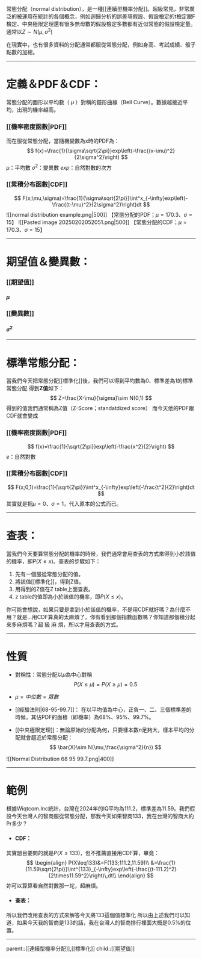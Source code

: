 常態分配（normal distribution），是一種[[連續型機率分配]]。超級常見，非常廣泛的被運用在統計的各個概念，例如迴歸分析的誤差項假設、假設檢定的t檢定跟F檢定、中央極限定理還有很多無母數的假設檢定多數都有近似常態的假設檢定量。通常以$Z\sim N(\mu,\sigma^2)$

在現實中，也有很多資料的分配通常都服從常態分配，例如身高、考試成績、骰子點數的加總。
- - -
# 定義＆PDF＆CDF：
常態分配的圖形以平均數（ $\mu$ ）對稱的鐘形曲線（Bell Curve）。數據越接近平均，出現的機率越高。

### [[機率密度函數|PDF]]
而在服從常態分配，當隨機變數為x時的PDF為：
$$
f(x)=\frac{1}{\sigma\sqrt{2\pi}}exp\left(-\frac{(x-\mu)^2}{2\sigma^2}\right)
$$
$\mu$：平均數
$\sigma^2$：變異數
$exp$：自然對數的次方

### [[累積分布函數|CDF]]
$$
F(x;\mu,\sigma)=\frac{1}{\sigma\sqrt{2\pi}}\int^x_{-\infty}exp\left(-\frac{(t-\mu)^2}{2\sigma^2}\right)dt
$$
![[normal distribution example.png|500]]
【常態分配的PDF；$\mu=170.3、\sigma=15$】
![[Pasted image 20250202052051.png|500]]
【常態分配的CDF；$\mu=170.3、\sigma=15$】
- - -
# 期望值＆變異數：
### [[期望值]]
#### $\mu$

### [[變異數]]
#### $\sigma^2$
- - -
# 標準常態分配：
當我們今天把常態分配[[標準化]]後，我們可以得到平均數為0、標準差為1的標準常態分配
得到**Z值**如下：
$$
Z=\frac{X-\mu}{\sigma}\sim N(0,1)
$$
得到的值我們通常稱為Z值（Z-Score；standatdized score）
而今天他的PDF跟CDF就會變成
### [[機率密度函數|PDF]]

$$
f(x)=\frac{1}{\sqrt{2\pi}}exp\left(-\frac{x^2}{2}\right)
$$
$e$：自然對數

### [[累積分布函數|CDF]]
$$
F(x;0,1)=\frac{1}{\sqrt{2\pi}}\int^x_{-\infty}exp\left(-\frac{t^2}{2}\right)dt
$$
其實就是把$\mu=0$、$\sigma=1$，代入原本的公式而已。
- - -
# 查表：
當我們今天要算常態分配的機率的時候，我們通常會用查表的方式來得到小於該值的機率，即$P(X\leq x)$。查表的步驟如下：

1. 先有一個服從常態分配的值。
2. 將該值[[標準化]]，得到Z值。
3. 用得到的Z值在Z table上面查表。
4. z table的值即為小於該值的機率，即$P(X\leq x)$。

你可能會想說，如果只要是拿到小於該值的機率，不是用CDF就好嗎？為什麼不用？就是...用CDF算真的太麻煩了，你有看到那個指數函數嗎？你知道那個積分起來多麻煩嗎？超 級 麻 煩，所以才用查表的方式。 
- - -
# 性質
- 對稱性：常態分配以$\mu$為中心對稱
$$
P(X\leq\mu)=P(X\geq\mu)=0.5
$$
- $\mu=中位數=眾數$

- [[經驗法則|68-95-99.7]]：
在以平均值為中心，正負一、二、三個標準差的時候，其佔PDF的面積（即機率）為68%、95%、99.7%。

- [[中央極限定理]]：無論原始的分配為何，只要樣本數$n$足夠大，樣本平均的分配就會趨近於常態分配：
$$
\bar{X}\sim N(\mu,\frac{\sigma^2}{n})
$$

![[Normal Distribution 68 95 99.7.png|400]]
- - -
# 範例
根據Wiqtcom.Inc統計，台灣在2024年的IQ平均為111.2，標準差為11.59。我們假設今天台灣人的智商服從常態分配，那我今天如果智商133，我在台灣的智商大約Pr多少？

- #### CDF：
其實題目要問的就是$P(X\leq133)$，但不推薦直接用CDF算，畢竟：
$$
\begin{align}
P(X\leq133)&=F(133;111.2,11.59)\\
&=\frac{1}{11.59\sqrt{2\pi}}\int^{133}_{-\infty}exp\left(-\frac{(t-111.2)^2}{2\times11.59^2}\right)\,dt\\
\end{align}
$$
妳可以算算看自然對數那一坨，超麻煩。

- #### 查表：
所以我們改用查表的方式來解答今天將133這個值標準化
所以由上述我們可以知道，如果今天我的智商是133的話，我在台灣人的智商排行裡面大概是0.5%的位置。
- - -
parent::[[連續型機率分配]],[[標準化]]
child::[[期望值]]